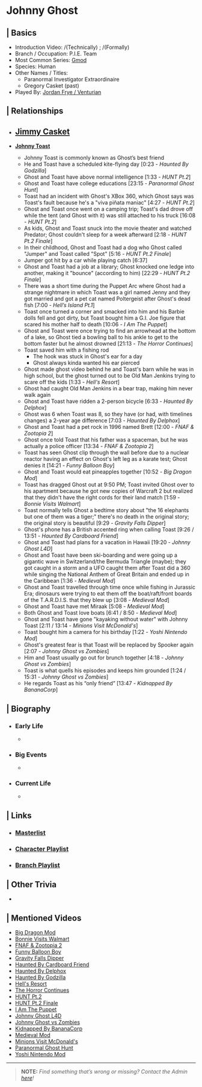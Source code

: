# Johnny Ghost  


## | Basics  
- Introduction Video: /(Technically) [](); /(Formally) []()  
- Branch / Occupation: P.I.E. Team  
- Most Common Series: [Gmod](./6.Series/Gmod.md)  
- Species: Human  
- Other Names / Titles:   
  - Paranormal Investigator Extraordinaire  
  - Gregory Casket \(past)
- Played By: [Jordan Frye / Venturian](./3.Siblings/3.1.Jordan-Frye-Venturian.md)  


## | Relationships  
- [**Jimmy Casket**](./5.Characters/Jimmy_Casket.md)
  - 

- [**Johnny Toast**](./5.Characters/Johnny_Toast.md)  
  - Johnny Toast is commonly known as Ghost’s best friend  
  - He and Toast have a scheduled kite-flying day [0:23 - *Haunted By Godzilla*]  
  - Ghost and Toast have above normal intelligence [1:33 - *HUNT Pt.2*]
   - Ghost and Toast have college educations [23:15 - *Paranormal Ghost Hunt*]
  - Toast had an incident with Ghost's XBox 360, which Ghost says was Toast's fault because he's a "viva piñata maniac" [4:27 - *HUNT Pt.2*]
  - Ghost and Toast once went on a camping trip; Toast's dad drove off while the tent \(and Ghost with it) was still attached to his truck [16:08 - *HUNT Pt.2*]
  - As kids, Ghost and Toast snuck into the movie theater and watched Predator; Ghost couldn't sleep for a week afterward [2:18 - *HUNT Pt.2 Finale*]
  - In their childhood, Ghost and Toast had a dog who Ghost called "Jumper" and Toast called "Spot" [5:16 - *HUNT Pt.2 Finale*]
   - Jumper got hit by a car while playing catch \[6:37]
  - Ghost and Toast had a job at a library; Ghost knocked one ledge into another, making it "bounce" \(according to him) [22:29 - *HUNT Pt.2 Finale*]
  - There was a short time during the Puppet Arc where Ghost had a strange nightmare in which Toast was a girl named Jenny and they got married and got a pet cat named Poltergeist after Ghost's dead fish [7:00 - *Hell’s Island Pt.1*]
  - Toast once turned a corner and smacked into him and his Barbie dolls fell and got dirty, but Toast bought him a G.I. Joe figure that scared his mother half to death [10:06 - *I Am The Puppet*]
  - Ghost and Toast were once trying to find an arrowhead at the bottom of a lake, so Ghost tied a bowling ball to his ankle to get to the bottom faster but he almost drowned [21:13 - *The Horror Continues*]
   - Toast saved him with a fishing rod
     - The hook was stuck in Ghost's ear for a day
     - Ghost always kinda wanted his ear pierced
  - Ghost made ghost video behind he and Toast's barn while he was in high school, but the ghost turned out to be Old Man Jenkins trying to scare off the kids [1:33 - *Hell's Resort*]
   - Ghost had caught Old Man Jenkins in a bear trap, making him never walk again
  - Ghost and Toast have ridden a 2-person bicycle [6:33 - *Haunted By Delphox*]
   - Ghost was 6 when Toast was 8, so they have \(or had, with timelines changes) a 2-year age difference [7:03 - *Haunted By Delphox*]
  - Ghost and Toast had a pet rock in 1996 named Brett [12:00 - *FNAF & Zootopia 2*]
   - Ghost once told Toast that his father was a spaceman, but he was actually a police officer [13:34 - *FNAF & Zootopia 2*]
  - Toast has seen Ghost clip through the wall before due to a nuclear reactor having an effect on Ghost's left leg as a karate test; Ghost denies it [14:21 - *Funny Balloon Boy*]
  - Ghost and Toast would eat pineapples together [10:52 - *Big Dragon Mod*]
  - Toast has dragged Ghost out at 9:50 PM; Toast invited Ghost over to his apartment because he got new copies of Warcraft 2 but realized that they didn't have the right cords for their land match [1:59 - *Bonnie Visits Walmart*]
  - Toast normally tells Ghost a bedtime story about "the 16 elephants but one of them was a tiger;" there's no death in the original story; the original story is beautiful [9:29 - *Gravity Falls Dipper*]
  - Ghost's phone has a British accented ring when calling Toast [9:26 / 13:51 - *Haunted By Cardboard Friend*]
  - Ghost and Toast had plans for a vacation in Hawaii [19:20 - *Johnny Ghost L4D*]
  - Ghost and Toast have been ski-boarding and were going up a gigantic wave in Switzerland/the Bermuda Triangle \(maybe); they got caught in a storm and a UFO caught them after Toast did a 360 while singing the National Anthem of Great Britain and ended up in the Caribbean [1:36 - *Medieval Mod*]
   - Ghost and Toast travelled through time once while fishing in Jurassic Era; dinosaurs were trying to eat them off the boat/raft/front boards of the T.A.R.D.I.S. that they blew up [3:08 - *Medieval Mod*]
  - Ghost and Toast have met Miraak [5:08 - *Medieval Mod*]
  - Both Ghost and Toast love boats [6:41 / 8:50 - *Medieval Mod*]
  - Ghost and Toast have gone "kayaking without water" with Johnny Toast [2:11 / 13:14 - *Minions Visit McDonald's*]
  - Toast bought him a camera for his birthday [1:22 - *Yoshi Nintendo Mod*]
  - Ghost's greatest fear is that Toast will be replaced by Spooker again [2:07 - *Johnny Ghost vs Zombies*]
  - Him and Toast usually go out for brunch together [4:18 - *Johnny Ghost vs Zombies*]
  - Toast is what quells his episodes and keeps him grounded [1:24 / 15:31 - *Johnny Ghost vs Zombies*]
  - He regards Toast as his “only friend” [13:47 - *Kidnapped By BananaCorp*]


## | Biography  
- ### Early Life  
  -   
- ### Big Events  
  -   
- ### Current Life  
  -   


## | Links  
- ### [Masterlist]()  
- ### [Character Playlist]()  
- ### [Branch Playlist]()  


## | Other Trivia  
-   

## | Mentioned Videos
- [Big Dragon Mod](https://youtu.be/nkWX5eoDSEk)
- [Bonnie Visits Walmart](https://youtu.be/CDd5-Sow97g)
- [FNAF & Zootopia 2](https://youtu.be/QIj9VgYm2Og)
- [Funny Balloon Boy](https://youtu.be/EnoiRkmE1y8)
- [Gravity Falls Dipper](https://youtu.be/1_W8aGKltEI)
- [Haunted By Cardboard Friend](https://youtu.be/jG3Iarj08BQ)
- [Haunted By Delphox](https://youtu.be/gVmjfDiJ184)
- [Haunted By Godzilla](https://youtu.be/BehxBDbUJlI)
- [Hell's Resort](https://youtu.be/mqVWhWEK2AQ)
- [The Horror Continues](https://youtu.be/YSmqZ0T6Enk)
- [HUNT Pt.2](https://youtu.be/Q_iwzgwlbwg)
- [HUNT Pt.2 Finale](https://youtu.be/nNLNxjfItLU)
- [I Am The Puppet](https://youtu.be/NuONWZ-LDQ0)
- [Johnny Ghost L4D](https://youtu.be/u4msj3CN7yI)
- [Johnny Ghost vs Zombies](https://youtu.be/ZZi4QOcKkno)
- [Kidnapped By BananaCorp](https://youtu.be/wt_kHMmAnTQ)
- [Medieval Mod](https://youtu.be/C9Gvs-3MxNY)
- [Minions Visit McDonald's](https://youtu.be/Yk0RNCWNQKY)
- [Paranormal Ghost Hunt](https://youtu.be/VEq4ggHacoU)
- [Yoshi Nintendo Mod](https://youtu.be/ptihpSu4vcY)

----

> **NOTE:** *Find something that’s wrong or missing? Contact the Admin [here](./chapter_2.md)!*